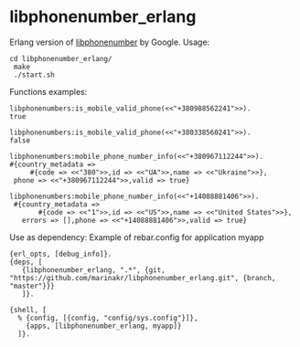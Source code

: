 # libphonenumber_erlang

Erlang version of [libphonenumber](https://github.com/googlei18n/libphonenumber)
by Google.
Usage:

```
cd libphonenumber_erlang/
 make
 ./start.sh
 ```
 Functions examples:
 ```
libphonenumbers:is_mobile_valid_phone(<<"+380988562241">>).
true

libphonenumbers:is_mobile_valid_phone(<<"+380338560241">>).
false

libphonenumbers:mobile_phone_number_info(<<"+380967112244">>).
#{country_metadata =>
      #{code => <<"380">>,id => <<"UA">>,name => <<"Ukraine">>},
  phone => <<"+380967112244">>,valid => true}

libphonenumbers:mobile_phone_number_info(<<"+14088881406">>).    
  #{country_metadata =>
        #{code => <<"1">>,id => <<"US">>,name => <<"United States">>},
    errors => [],phone => <<"+14088881406">>,valid => true}
  ```

  Use as dependency:
  Example of rebar.config for application myapp
  ```
  {erl_opts, [debug_info]}.
  {deps, [
     {libphonenumber_erlang, ".*", {git, "https://github.com/marinakr/libphonenumber_erlang.git", {branch, "master"}}}
     ]}.

  {shell, [
    % {config, [{config, "config/sys.config"}]},
      {apps, [libphonenumber_erlang, myapp]}
    ]}.
  ```
